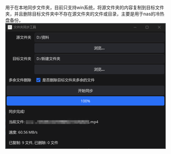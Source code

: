 用于在本地同步文件夹，目前只支持win系统，将源文件夹的内容复制到目标文件夹，并且删除目标文件夹中不存在源文件夹的文件或目录，主要是用于nas的冷热盘备份，
![主界面.png](images/%E4%B8%BB%E7%95%8C%E9%9D%A2.png)